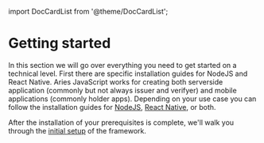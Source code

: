 import DocCardList from '@theme/DocCardList';

# Getting started

In this section we will go over everything you need to get started on a technical level. First there are specific installation guides for NodeJS and React Native. Aries JavaScript works for creating both serverside application (commonly but not always issuer and verifyer) and mobile applications (commonly holder apps). Depending on your use case you can follow the installation guides for [NodeJS](./installation/nodejs/index.md), [React Native](./installation/react-native/index.md), or both.

After the installation of your prerequisites is complete, we'll walk you through the [initial setup](./set-up/index.md) of the framework.

<DocCardList />
